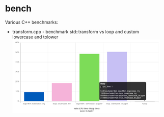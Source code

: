 # bench


Various C++ benchmarks:

- transform.cpp - benchmark std::transform vs loop and custom lowercase and tolower
![](bench_lowercase.png)
